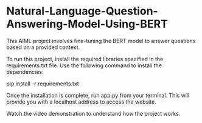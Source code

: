 # Natural-Language-Question-Answering-Model-Using-BERT
This AIML project involves fine-tuning the BERT model to answer questions based on a provided context.

To run this project, install the required libraries specified in the requirements.txt file. Use the following command to install the dependencies:

   pip install -r requirements.txt

Once the installation is complete, run app.py from your terminal. This will provide you with a localhost address to access the website.

Watch the video demonstration to understand how the project works.
